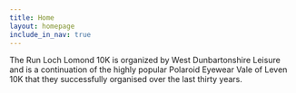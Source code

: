```yaml
---
title: Home
layout: homepage
include_in_nav: true
---
```

The Run Loch Lomond 10K is organized by West Dunbartonshire Leisure and is a continuation of the highly popular Polaroid Eyewear Vale of Leven 10K that they successfully organised over the last thirty years.

<script type="text/javascript" src="//downloads.mailchimp.com/js/signup-forms/popup/embed.js" data-dojo-config="usePlainJson: true, isDebug: false"></script><script type="text/javascript">require(\["mojo/signup-forms/Loader"\], function(L) { L.start({"baseUrl":"mc.us16.list-manage.com","uuid":"0c63c664b6ff47ed93533dc5d","lid":"513d1a2b43"}) })</script>
